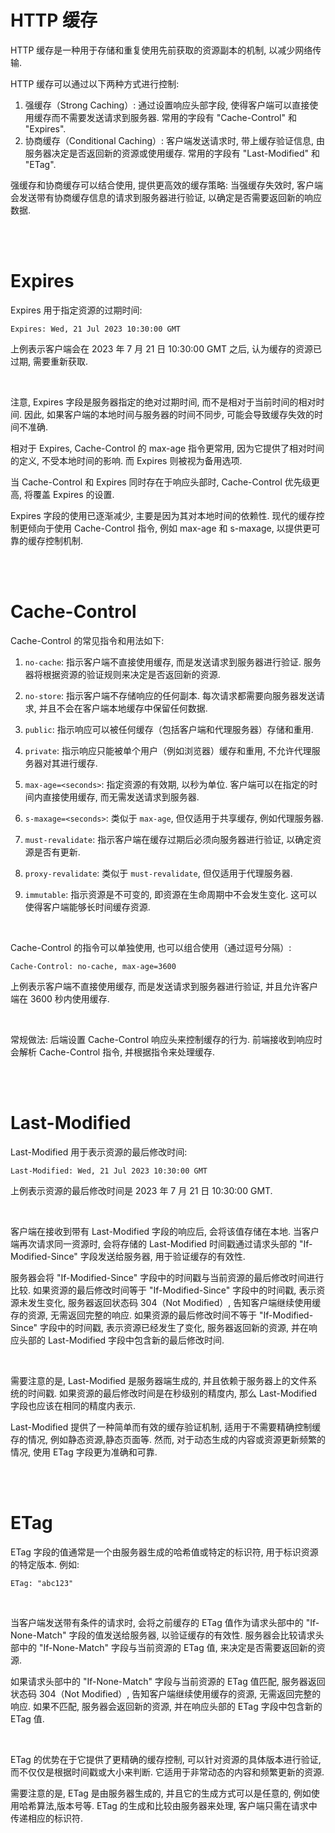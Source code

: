 # HTTP 缓存

HTTP 缓存是一种用于存储和重复使用先前获取的资源副本的机制, 以减少网络传输.

HTTP 缓存可以通过以下两种方式进行控制:

1.  强缓存（Strong Caching）: 通过设置响应头部字段, 使得客户端可以直接使用缓存而不需要发送请求到服务器. 常用的字段有 "Cache-Control" 和 "Expires".
2.  协商缓存（Conditional Caching）: 客户端发送请求时, 带上缓存验证信息, 由服务器决定是否返回新的资源或使用缓存. 常用的字段有 "Last-Modified" 和 "ETag".

强缓存和协商缓存可以结合使用, 提供更高效的缓存策略: 当强缓存失效时, 客户端会发送带有协商缓存信息的请求到服务器进行验证, 以确定是否需要返回新的响应数据.

<br><br>

# Expires

Expires 用于指定资源的过期时间:

```
Expires: Wed, 21 Jul 2023 10:30:00 GMT
```

上例表示客户端会在 2023 年 7 月 21 日 10:30:00 GMT 之后, 认为缓存的资源已过期, 需要重新获取.

<br>

注意, Expires 字段是服务器指定的绝对过期时间, 而不是相对于当前时间的相对时间. 因此, 如果客户端的本地时间与服务器的时间不同步, 可能会导致缓存失效的时间不准确.

相对于 Expires, Cache-Control 的 max-age 指令更常用, 因为它提供了相对时间的定义, 不受本地时间的影响. 而 Expires 则被视为备用选项.

当 Cache-Control 和 Expires 同时存在于响应头部时, Cache-Control 优先级更高, 将覆盖 Expires 的设置.

Expires 字段的使用已逐渐减少, 主要是因为其对本地时间的依赖性. 现代的缓存控制更倾向于使用 Cache-Control 指令, 例如 max-age 和 s-maxage, 以提供更可靠的缓存控制机制.

<br><br>

# Cache-Control

Cache-Control 的常见指令和用法如下:

1. `no-cache`: 指示客户端不直接使用缓存, 而是发送请求到服务器进行验证. 服务器将根据资源的验证规则来决定是否返回新的资源.

2. `no-store`: 指示客户端不存储响应的任何副本. 每次请求都需要向服务器发送请求, 并且不会在客户端本地缓存中保留任何数据.

3. `public`: 指示响应可以被任何缓存（包括客户端和代理服务器）存储和重用.

4. `private`: 指示响应只能被单个用户（例如浏览器）缓存和重用, 不允许代理服务器对其进行缓存.

5. `max-age=<seconds>`: 指定资源的有效期, 以秒为单位. 客户端可以在指定的时间内直接使用缓存, 而无需发送请求到服务器.

6. `s-maxage=<seconds>`: 类似于 `max-age`, 但仅适用于共享缓存, 例如代理服务器.

7. `must-revalidate`: 指示客户端在缓存过期后必须向服务器进行验证, 以确定资源是否有更新.

8. `proxy-revalidate`: 类似于 `must-revalidate`, 但仅适用于代理服务器.

9. `immutable`: 指示资源是不可变的, 即资源在生命周期中不会发生变化. 这可以使得客户端能够长时间缓存资源.

<br>

Cache-Control 的指令可以单独使用, 也可以组合使用（通过逗号分隔）:

```
Cache-Control: no-cache, max-age=3600
```

上例表示客户端不直接使用缓存, 而是发送请求到服务器进行验证, 并且允许客户端在 3600 秒内使用缓存.

<br>

常规做法: 后端设置 Cache-Control 响应头来控制缓存的行为. 前端接收到响应时会解析 Cache-Control 指令, 并根据指令来处理缓存.

<br><br>

# Last-Modified

Last-Modified 用于表示资源的最后修改时间:

```
Last-Modified: Wed, 21 Jul 2023 10:30:00 GMT
```

上例表示资源的最后修改时间是 2023 年 7 月 21 日 10:30:00 GMT.

<br>

客户端在接收到带有 Last-Modified 字段的响应后, 会将该值存储在本地. 当客户端再次请求同一资源时, 会将存储的 Last-Modified 时间戳通过请求头部的 "If-Modified-Since" 字段发送给服务器, 用于验证缓存的有效性.

服务器会将 "If-Modified-Since" 字段中的时间戳与当前资源的最后修改时间进行比较. 如果资源的最后修改时间等于 "If-Modified-Since" 字段中的时间戳, 表示资源未发生变化, 服务器返回状态码 304（Not Modified）, 告知客户端继续使用缓存的资源, 无需返回完整的响应. 如果资源的最后修改时间不等于 "If-Modified-Since" 字段中的时间戳, 表示资源已经发生了变化, 服务器返回新的资源, 并在响应头部的 Last-Modified 字段中包含新的最后修改时间.

<br>

需要注意的是, Last-Modified 是服务器端生成的, 并且依赖于服务器上的文件系统的时间戳. 如果资源的最后修改时间是在秒级别的精度内, 那么 Last-Modified 字段也应该在相同的精度内表示.

Last-Modified 提供了一种简单而有效的缓存验证机制, 适用于不需要精确控制缓存的情况, 例如静态资源,静态页面等. 然而, 对于动态生成的内容或资源更新频繁的情况, 使用 ETag 字段更为准确和可靠.

<br><br>

# ETag

ETag 字段的值通常是一个由服务器生成的哈希值或特定的标识符, 用于标识资源的特定版本. 例如:

```
ETag: "abc123"
```

<br>

当客户端发送带有条件的请求时, 会将之前缓存的 ETag 值作为请求头部中的 "If-None-Match" 字段的值发送给服务器, 以验证缓存的有效性. 服务器会比较请求头部中的 "If-None-Match" 字段与当前资源的 ETag 值, 来决定是否需要返回新的资源.

如果请求头部中的 "If-None-Match" 字段与当前资源的 ETag 值匹配, 服务器返回状态码 304（Not Modified）, 告知客户端继续使用缓存的资源, 无需返回完整的响应. 如果不匹配, 服务器会返回新的资源, 并在响应头部的 ETag 字段中包含新的 ETag 值.

<br>

ETag 的优势在于它提供了更精确的缓存控制, 可以针对资源的具体版本进行验证, 而不仅仅是根据时间戳或大小来判断. 它适用于非常动态的内容和频繁更新的资源.

需要注意的是, ETag 是由服务器生成的, 并且它的生成方式可以是任意的, 例如使用哈希算法,版本号等. ETag 的生成和比较由服务器来处理, 客户端只需在请求中传递相应的标识符.

<br>
